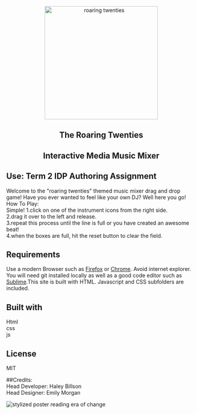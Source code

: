<div align="center">
  <img src="images/roaringtwenties_text.jpg" alt="roaring twenties" width="300">
  <h2>The Roaring Twenties</h2>
  <h2>Interactive Media Music Mixer<h2>
</div>


## Use: Term 2 IDP Authoring Assignment
Welcome to the "roaring twenties" themed music mixer drag and drop game! Have you ever wanted to feel like your own DJ? Well here you go!<br>
How To Play:<br>
Simple!
1.click on one of the instrument icons from the right side. <br>
2.drag it over to the left and release.<br>
3.repeat this process until the line is full or you have created an awesome beat!<br>
4.when the boxes are full, hit the reset button to clear the field.<br>


## Requirements  
Use a modern Browser such as [Firefox](https://www.mozilla.org/en-CA/firefox/new/) or [Chrome](https://www.google.ca/chrome/?brand=CHBD&gclsrc=aw.ds&&gclid=CjwKCAjw29vsBRAuEiwA9s-0B6zIdw5_qV4ETvbcN4042nlkfk9YggWT_DI1vM4UH4vWB2I0pdWUdhoCBWoQAvD_BwE). Avoid internet explorer. You will need git installed locally as well as a good code editor such as [Sublime](https://www.sublimetext.com).This site is built with HTML. Javascript and CSS subfolders are included.

## Built with
Html<br>
css<br>
js<br>

## License

MIT



##Credits:<br>
Head Developer: Haley Billson <br>
Head Designer: Emily Morgan<br>

<img src="images/eraOfChange.jpg" alt="stylized poster reading era of change">
